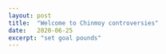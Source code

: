 ```yaml
---
layout: post
title:  "Welcome to Chinmoy controversies"
date:   2020-06-25
excerpt: "set goal pounds"
---
```

